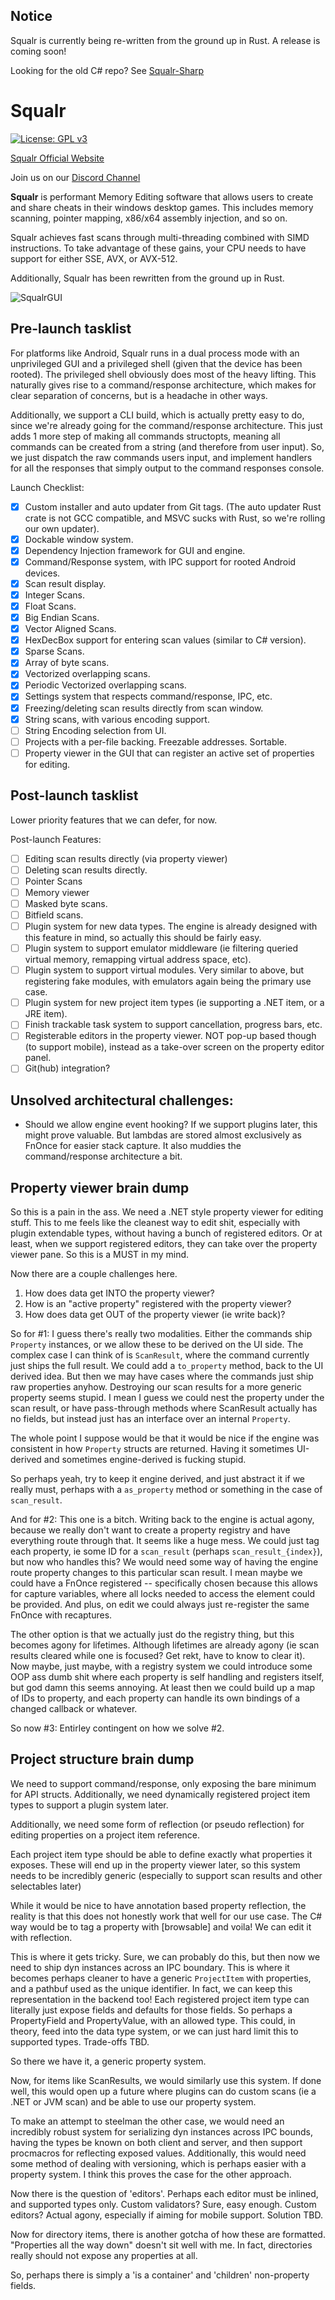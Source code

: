 ## Notice

Squalr is currently being re-written from the ground up in Rust. A release is coming soon!

Looking for the old C# repo? See [Squalr-Sharp](https://github.com/Squalr/Squalr-Sharp)

# Squalr

[![License: GPL v3](https://img.shields.io/badge/License-GPL%20v3-blue.svg)](http://www.gnu.org/licenses/gpl-3.0)

[Squalr Official Website](https://www.squalr.com)

Join us on our [Discord Channel](https://discord.gg/Pq2msTx)

**Squalr** is performant Memory Editing software that allows users to create and share cheats in their windows desktop games. This includes memory scanning, pointer mapping, x86/x64 assembly injection, and so on.

Squalr achieves fast scans through multi-threading combined with SIMD instructions. To take advantage of these gains, your CPU needs to have support for either SSE, AVX, or AVX-512.

Additionally, Squalr has been rewritten from the ground up in Rust.

![SqualrGUI](docs/Squalr.png)

## Pre-launch tasklist
For platforms like Android, Squalr runs in a dual process mode with an unprivileged GUI and a privileged shell (given that the device has been rooted). The privileged shell obviously does most of the heavy lifting. This naturally gives rise to a command/response architecture, which makes for clear separation of concerns, but is a headache in other ways.

Additionally, we support a CLI build, which is actually pretty easy to do, since we're already going for the command/response architecture. This just adds 1 more step of making all commands structopts, meaning all commands can be created from a string (and therefore from user input). So, we just dispatch the raw commands users input, and implement handlers for all the responses that simply output to the command responses console.

Launch Checklist:
- [X] Custom installer and auto updater from Git tags. (The auto updater Rust crate is not GCC compatible, and MSVC sucks with Rust, so we're rolling our own updater).
- [X] Dockable window system.
- [X] Dependency Injection framework for GUI and engine.
- [X] Command/Response system, with IPC support for rooted Android devices.
- [X] Scan result display.
- [X] Integer Scans.
- [X] Float Scans.
- [X] Big Endian Scans.
- [X] Vector Aligned Scans.
- [X] HexDecBox support for entering scan values (similar to C# version).
- [X] Sparse Scans.
- [X] Array of byte scans.
- [X] Vectorized overlapping scans.
- [X] Periodic Vectorized overlapping scans.
- [X] Settings system that respects command/response, IPC, etc.
- [X] Freezing/deleting scan results directly from scan window.
- [X] String scans, with various encoding support.
- [ ] String Encoding selection from UI.
- [ ] Projects with a per-file backing. Freezable addresses. Sortable.
- [ ] Property viewer in the GUI that can register an active set of properties for editing.

## Post-launch tasklist
Lower priority features that we can defer, for now.

Post-launch Features:
- [ ] Editing scan results directly (via property viewer)
- [ ] Deleting scan results directly.
- [ ] Pointer Scans
- [ ] Memory viewer
- [ ] Masked byte scans.
- [ ] Bitfield scans.
- [ ] Plugin system for new data types. The engine is already designed with this feature in mind, so actually this should be fairly easy.
- [ ] Plugin system to support emulator middleware (ie filtering queried virtual memory, remapping virtual address space, etc).
- [ ] Plugin system to support virtual modules. Very similar to above, but registering fake modules, with emulators again being the primary use case.
- [ ] Plugin system for new project item types (ie supporting a .NET item, or a JRE item).
- [ ] Finish trackable task system to support cancellation, progress bars, etc.
- [ ] Registerable editors in the property viewer. NOT pop-up based though (to support mobile), instead as a take-over screen on the property editor panel.
- [ ] Git(hub) integration?

## Unsolved architectural challenges:
- Should we allow engine event hooking? If we support plugins later, this might prove valuable. But lambdas are stored almost exclusively as FnOnce for easier stack capture. It also muddies the command/response architecture a bit.

## Property viewer brain dump
So this is a pain in the ass. We need a .NET style property viewer for editing stuff. This to me feels like the cleanest way to edit shit, especially with plugin extendable types, without having a bunch of registered editors. Or at least, when we support registered editors, they can take over the property viewer pane. So this is a MUST in my mind.

Now there are a couple challenges here.
1) How does data get INTO the property viewer?
2) How is an "active property" registered with the property viewer?
3) How does data get OUT of the property viewer (ie write back)?

So for #1: I guess there's really two modalities. Either the commands ship `Property` instances, or we allow these to be derived on the UI side. The complex case I can think of is `ScanResult`, where the command currently just ships the full result. We could add a `to_property` method, back to the UI derived idea. But then we may have cases where the commands just ship raw properties anyhow. Destroying our scan results for a more generic property seems stupid. I mean I guess we could nest the property under the scan result, or have pass-through methods where ScanResult actually has no fields, but instead just has an interface over an internal `Property`.

The whole point I suppose would be that it would be nice if the engine was consistent in how `Property` structs are returned. Having it sometimes UI-derived and sometimes engine-derived is fucking stupid.

So perhaps yeah, try to keep it engine derived, and just abstract it if we really must, perhaps with a `as_property` method or something in the case of `scan_result`.

And for #2: This one is a bitch. Writing back to the engine is actual agony, because we really don't want to create a property registry and have everything route through that. It seems like a huge mess. We could just tag each property, ie some ID for a `scan_result` (perhaps `scan_result_{index}`), but now who handles this? We would need some way of having the engine route property changes to this particular scan result. I mean maybe we could have a FnOnce registered -- specifically chosen because this allows for capture variables, where all locks needed to access the element could be provided. And plus, on edit we could always just re-register the same FnOnce with recaptures.

The other option is that we actually just do the registry thing, but this becomes agony for lifetimes. Although lifetimes are already agony (ie scan results cleared while one is focused? Get rekt, have to know to clear it). Now maybe, just maybe, with a registry system we could introduce some OOP ass dumb shit where each property is self handling and registers itself, but god damn this seems annoying. At least then we could build up a map of IDs to property, and each property can handle its own bindings of a changed callback or whatever.

So now #3: Entirley contingent on how we solve #2.

## Project structure brain dump
We need to support command/response, only exposing the bare minimum for API structs. Additionally, we need dynamically registered project item types to support a plugin system later.

Additionally, we need some form of reflection (or pseudo reflection) for editing properties on a project item reference.

Each project item type should be able to define exactly what properties it exposes. These will end up in the property viewer later, so this system needs to be incredibly generic (especially to support scan results and other selectables later)

While it would be nice to have annotation based property reflection, the reality is that this does not honestly work that well for our use case. The C# way would be to tag a property with [browsable] and voila! We can edit it with reflection.

This is where it gets tricky. Sure, we can probably do this, but then now we need to ship dyn instances across an IPC boundary. This is where it becomes perhaps cleaner to have a generic `ProjectItem` with properties, and a pathbuf used as the unique identifier. In fact, we can keep this representation in the backend too! Each registered project item type can literally just expose fields and defaults for those fields. So perhaps a PropertyField and PropertyValue, with an allowed type. This could, in theory, feed into the data type system, or we can just hard limit this to supported types. Trade-offs TBD.

So there we have it, a generic property system.

Now, for items like ScanResults, we would similarly use this system. If done well, this would open up a future where plugins can do custom scans (ie a .NET or JVM scan) and be able to use our property system.

To make an attempt to steelman the other case, we would need an incredibly robust system for serializing dyn instances across IPC bounds, having the types be known on both client and server, and then support procmacros for reflecting exposed values. Additionally, this would need some method of dealing with versioning, which is perhaps easier with a property system. I think this proves the case for the other approach.

Now there is the question of 'editors'. Perhaps each editor must be inlined, and supported types only. Custom validators? Sure, easy enough. Custom editors? Actual agony, especially if aiming for mobile support. Solution TBD.

Now for directory items, there is another gotcha of how these are formatted. "Properties all the way down" doesn't sit well with me. In fact, directories really should not expose any properties at all.

So, perhaps there is simply a 'is a container' and 'children' non-property fields.
